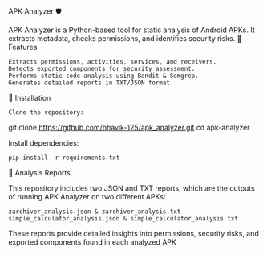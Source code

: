 APK Analyzer 🛡️

APK Analyzer is a Python-based tool for static analysis of Android APKs. It extracts metadata, checks permissions, and identifies security risks.
🚀 Features

    Extracts permissions, activities, services, and receivers.
    Detects exported components for security assessment.
    Performs static code analysis using Bandit & Semgrep.
    Generates detailed reports in TXT/JSON format.

🔧 Installation

    Clone the repository:

git clone https://github.com/bhavik-125/apk_analyzer.git
cd apk-analyzer  

Install dependencies:

    pip install -r requirements.txt  

📄 Analysis Reports

This repository includes two JSON and TXT reports, which are the outputs of running APK Analyzer on two different APKs:

    zarchiver_analysis.json & zarchiver_analysis.txt
    simple_calculator_analysis.json & simple_calculator_analysis.txt

These reports provide detailed insights into permissions, security risks, and exported components found in each analyzed APK
